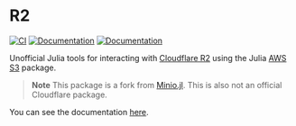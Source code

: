 # R2

[![CI](https://github.com/agucova/R2.jl/actions/workflows/CI.yml/badge.svg)](https://github.com/agucova/R2.jl/actions/workflows/CI.yml)
[![Documentation](https://img.shields.io/badge/docs-stable-blue.svg)](https://agucova.github.io/R2.jl/stable)
[![Documentation](https://img.shields.io/badge/docs-dev-blue.svg)](https://agucova.github.io/R2.jl/dev)

Unofficial Julia tools for interacting with [Cloudflare R2](https://www.cloudflare.com/products/r2/)
using the Julia [AWS S3](https://github.com/JuliaCloud/AWSS3.jl) package.

> **Note**
> This package is a fork from [Minio.jl](https://gitlab.com/ExpandingMan/Minio.jl).
> This is also not an official Cloudflare package.

You can see the documentation [here](https://agucova.github.io/R2.jl/stable).
